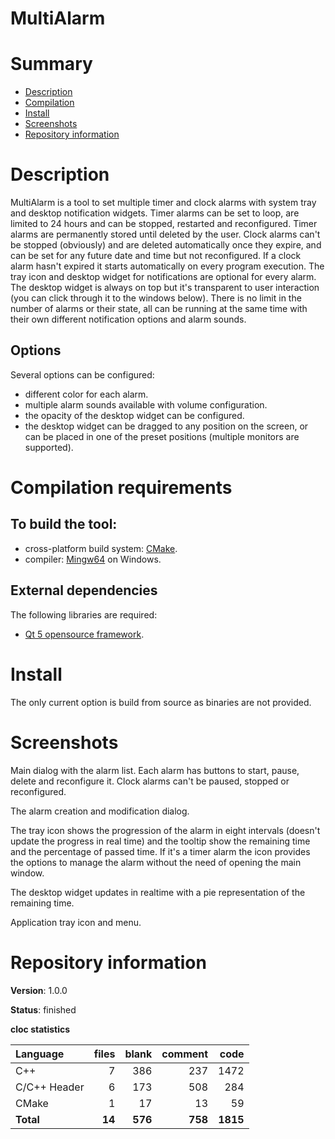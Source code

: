 MultiAlarm
==========

# Summary
- [Description](#description)
- [Compilation](#compilation-requirements)
- [Install](#install)
- [Screenshots](#screenshots)
- [Repository information](#repository-information)

# Description
MultiAlarm is a tool to set multiple timer and clock alarms with system tray and desktop notification widgets. 
Timer alarms can be set to loop, are limited to 24 hours and can be stopped, restarted and reconfigured. Timer alarms are permanently stored until deleted by the user. 
Clock alarms can't be stopped (obviously) and are deleted automatically once they expire, and can be set for any future date and time but not reconfigured. If a clock alarm hasn't expired it starts automatically on every program execution. 
The tray icon and desktop widget for notifications are optional for every alarm. The desktop widget is always on top but it's transparent to user interaction (you can click through it to the windows below).
There is no limit in the number of alarms or their state, all can be running at the same time with their own different notification options and alarm sounds. 

## Options
Several options can be configured:
* different color for each alarm.
* multiple alarm sounds available with volume configuration.
* the opacity of the desktop widget can be configured. 
* the desktop widget can be dragged to any position on the screen, or can be placed in one of the preset positions (multiple monitors are supported). 

# Compilation requirements
## To build the tool:
* cross-platform build system: [CMake](http://www.cmake.org/cmake/resources/software.html).
* compiler: [Mingw64](http://sourceforge.net/projects/mingw-w64/) on Windows.

## External dependencies
The following libraries are required:
* [Qt 5 opensource framework](http://www.qt.io/).

# Install
The only current option is build from source as binaries are not provided. 

# Screenshots
Main dialog with the alarm list. Each alarm has buttons to start, pause, delete and reconfigure it. Clock alarms can't be paused, stopped or reconfigured. 

The alarm creation and modification dialog. 

The tray icon shows the progression of the alarm in eight intervals (doesn't update the progress in real time) and the tooltip show the remaining time and the percentage of passed time. If it's a timer alarm the icon provides the options to manage the alarm without the need of opening the main window.  

The desktop widget updates in realtime with a pie representation of the remaining time. 

Application tray icon and menu. 

# Repository information

**Version**: 1.0.0

**Status**: finished

**cloc statistics**

| Language                     |files          |blank        |comment           |code  |
|:-----------------------------|--------------:|------------:|-----------------:|-----:|
| C++                          |   7           | 386         |   237            | 1472 |
| C/C++ Header                 |   6           | 173         |   508            |  284 |
| CMake                        |   1           |  17         |    13            |   59 |
| **Total**                    | **14**        | **576**     | **758**          | **1815** |
